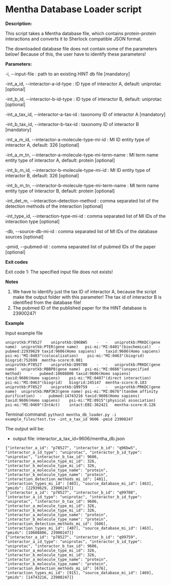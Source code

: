 # Mentha Database Loader script

**Description:**

This script takes a Mentha database file, which contains protein-protein
interactions and converts it to Sherlock compatible JSON format.

The downloaded database file does not contain some of the parameters below!
Because of this, the user have to identify these parameters!


**Parameters:**

-i, --input-file <path>                                       : path to an existing HINT db file [mandatory]

-int_a_id, --interactor-a-id-type <str>                       : ID type of interactor A, default: uniprotac [optional]

-int_b_id, --interactor-b-id-type <str>                       : ID type of interactor B, default: uniprotac [optional]

-int_a_tax_id, --interactor-a-tax-id <int>                    : taxonomy ID of interactor A [mandatory]

-int_b_tax_id, --interactor-b-tax-id <int>                    : taxonomy ID of interactor B [mandatory]

-int_a_m_id, --interactor-a-molecule-type-mi-id <int>         : MI ID entity type of interactor A, default: 326 [optional]

-int_a_m_tn, --interactor-a-molecule-type-mi-term-name <str>  : MI term name entity type of interactor A, default: protein [optional]

-int_b_m_id, --interactor-b-molecule-type-mi-id <int>         : MI ID entity type of interactor B, default: 326 [optional]

-int_b_m_tn, --interactor-b-molecule-type-mi-term-name <str>  : MI term name entity type of interactor B, default: protein [optional]

-int_det_m, --interaction-detection-method <int>              : comma separated list of the detection methods of the interaction [optional]

-int_type_id, --interaction-type-mi-id <int>                  : comma separated list of MI IDs of the interaction type [optional]

-db, --source-db-mi-id <int>                                  : comma separated list of MI IDs of the database sources [optional]

-pmid, --pubmed-id <int>                                      : comma separated list of pubmed IDs of the paper [optional]


**Exit codes**

Exit code 1: The specified input file does not exists!


**Notes**

1) We have to identify just the tax ID of interactor A, because the script make the output folder with this parameter!
The tax id of interactor B is identified from the database file!
2) The pubmed ID of the published paper for the HINT database is 23900247!


**Example**

Input example file
```
uniprotkb:P78527	uniprotkb:Q96BW5	-	-	uniprotkb:PRKDC(gene name)	uniprotkb:PTER(gene name)	psi-mi:"MI:0401"(biochemical)	-	pubmed:22939629	taxid:9606(Homo sapiens)	taxid:9606(Homo sapiens)	psi-mi:"MI:0403"(colocalization)	psi-mi:"MI:0463"(biogrid)	biogrid:752699	mentha-score:0.081
uniprotkb:P78527	uniprotkb:Q99708	-	-	uniprotkb:PRKDC(gene name)	uniprotkb:RBBP8(gene name)	psi-mi:"MI:0686"(unspecified method)	-	pubmed:10608806	taxid:9606(Homo sapiens)	taxid:9606(Homo sapiens)	psi-mi:"MI:0407"(direct interaction)	psi-mi:"MI:0463"(biogrid)	biogrid:245147	mentha-score:0.183
uniprotkb:P78527	uniprotkb:Q99759	-	-	uniprotkb:PRKDC(gene name)	uniprotkb:MAP3K3(gene name)	psi-mi:"MI:0676"(tandem affinity purification)	-	pubmed:14743216	taxid:9606(Homo sapiens)	taxid:9606(Homo sapiens)	psi-mi:"MI:0915"(physical association)	psi-mi:"MI:0469"(IntAct)	intact:EBI-362421	mentha-score:0.126
```

Terminal command:
`python3 mentha_db_loader.py -i example_files/test.tsv -int_a_tax_id 9606 -pmid 23900247`

The output will be:
- output file: interactor_a_tax_id=9606/mentha_db.json
```
{"interactor_a_id": "p78527", "interactor_b_id": "q96bw5", "interactor_a_id_type": "uniprotac", "interactor_b_id_type": "uniprotac", "interactor_b_tax_id": 9606, "interactor_a_molecule_type_mi_id": 326, "interactor_b_molecule_type_mi_id": 326, "interactor_a_molecule_type_name": "protein", "interactor_b_molecule_type_name": "protein", "interaction_detection_methods_mi_id": [401], "interaction_types_mi_id": [403], "source_database_mi_id": [463], "pmids": [22939629, 23900247]}
{"interactor_a_id": "p78527", "interactor_b_id": "q99708", "interactor_a_id_type": "uniprotac", "interactor_b_id_type": "uniprotac", "interactor_b_tax_id": 9606, "interactor_a_molecule_type_mi_id": 326, "interactor_b_molecule_type_mi_id": 326, "interactor_a_molecule_type_name": "protein", "interactor_b_molecule_type_name": "protein", "interaction_detection_methods_mi_id": [686], "interaction_types_mi_id": [407], "source_database_mi_id": [463], "pmids": [10608806, 23900247]}
{"interactor_a_id": "p78527", "interactor_b_id": "q99759", "interactor_a_id_type": "uniprotac", "interactor_b_id_type": "uniprotac", "interactor_b_tax_id": 9606, "interactor_a_molecule_type_mi_id": 326, "interactor_b_molecule_type_mi_id": 326, "interactor_a_molecule_type_name": "protein", "interactor_b_molecule_type_name": "protein", "interaction_detection_methods_mi_id": [676], "interaction_types_mi_id": [915], "source_database_mi_id": [469], "pmids": [14743216, 23900247]}
```
